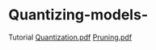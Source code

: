 # Quantizing-models-
Tutorial 
[Quantization.pdf](https://github.com/user-attachments/files/19404105/Quantization.pdf)
[Pruning.pdf](https://github.com/user-attachments/files/19404104/Pruning.pdf)
